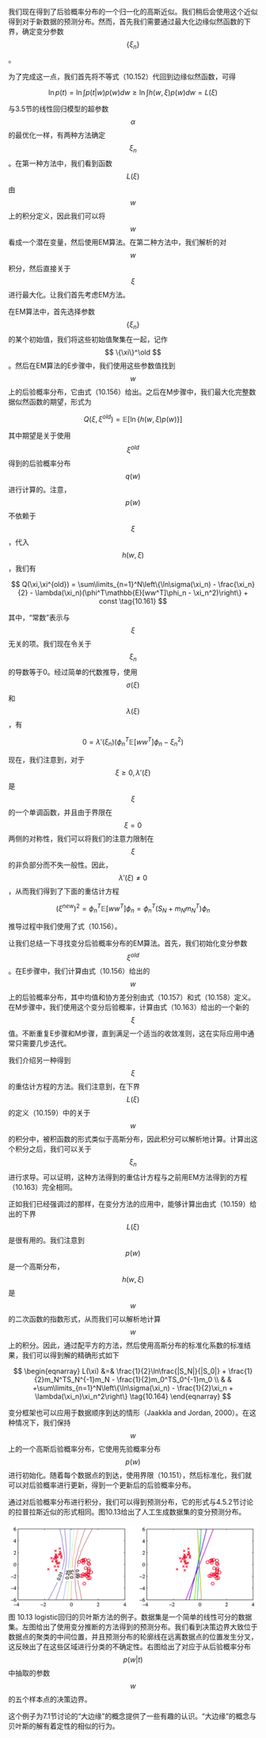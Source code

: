 我们现在得到了后验概率分布的一个归一化的高斯近似。我们稍后会使用这个近似得到对于新数据的预测分布。然而，首先我们需要通过最大化边缘似然函数的下界，确定变分参数$$ \{\xi_n\} $$。    

为了完成这一点，我们首先将不等式（10.152）代回到边缘似然函数，可得     

$$
\ln p(t) = \ln \int p(t|w)p(w)dw \geq \ln\int h(w,\xi)p(w)dw = L(\xi) \tag{10.159}
$$    

与3.5节的线性回归模型的超参数$$ \alpha $$的最优化一样，有两种方法确定$$ \xi_n $$。在第一种方法中，我们看到函数$$ L(\xi) $$由$$ w $$上的积分定义，因此我们可以将$$ w $$看成一个潜在变量，然后使用EM算法。在第二种方法中，我们解析的对$$ w $$积分，然后直接关于$$ \xi $$进行最大化。让我们首先考虑EM方法。     

在EM算法中，首先选择参数$$ \{\xi_n\} $$的某个初始值，我们将这些初始值聚集在一起，记作$$ \{\xi\}^\old $$。然后在EM算法的E步骤中，我们使用这些参数值找到$$ w $$上的后验概率分布，它由式（10.156）给出。之后在M步骤中，我们最大化完整数据似然函数的期望，形式为     

$$
Q(\xi,\xi^{old}) = \mathbb{E}[\ln\{h(w,\xi)p(w)\}] \tag{10.160}
$$    

其中期望是关于使用$$ \xi^{old} $$得到的后验概率分布$$ q(w) $$进行计算的。注意，$$ p(w) $$不依赖于$$ \xi $$，代入$$ h(w, \xi) $$，我们有     

$$
Q(\xi,\xi^{old}) = \sum\limits_{n=1}^N\left\{\ln\sigma(\xi_n) - \frac{\xi_n}{2} - \lambda(\xi_n)(\phi^T\mathbb{E}[ww^T]\phi_n - \xi_n^2)\right\} + const \tag{10.161}
$$    

其中，“常数”表示与$$ \xi $$无关的项。我们现在令关于$$ \xi_n $$的导数等于0。经过简单的代数推导，使用$$ \sigma(\xi) $$和$$ \lambda(\xi) $$，有     

$$
0 = \lambda'(\xi_n)(\phi_n^T\mathbb{E}[ww^T]\phi_n - \xi_n^2) \tag{10.162}
$$     

现在，我们注意到，对于$$ \xi \geq 0,\lambda'(\xi) $$是$$ \xi $$的一个单调函数，并且由于界限在$$ \xi = 0 $$两侧的对称性，我们可以将我们的注意力限制在$$ \xi $$的非负部分而不失一般性。因此，$$ \lambda'(\xi) \neq 0 $$，从而我们得到了下面的重估计方程      

$$
(\xi^{new})^2 = \phi_n^T\mathbb{E}[ww^T]\phi_n = \phi_n^T(S_N + m_Nm_N^T)\phi_n \tag{10.163}
$$     

推导过程中我们使用了式（10.156）。     

让我们总结一下寻找变分后验概率分布的EM算法。首先，我们初始化变分参数$$ \xi^{old} $$。在E步骤中，我们计算由式（10.156）给出的$$ w $$上的后验概率分布，其中均值和协方差分别由式（10.157）和式（10.158）定义。在M步骤中，我们使用这个变分后验概率，计算由式（10.163）给出的一个新的$$ \xi $$值。不断重复E步骤和M步骤，直到满足一个适当的收敛准则，这在实际应用中通常只需要几步迭代。     

我们介绍另一种得到$$ \xi $$的重估计方程的方法。我们注意到，在下界$$ L(\xi) $$的定义（10.159）中的关于$$ w $$的积分中，被积函数的形式类似于高斯分布，因此积分可以解析地计算。计算出这个积分之后，我们可以关于$$ \xi_n $$进行求导。可以证明，这种方法得到的重估计方程与之前用EM方法得到的方程（10.163）完全相同。     

正如我们已经强调过的那样，在变分方法的应用中，能够计算出由式（10.159）给出的下界$$ L(\xi) $$是很有用的。我们注意到$$ p(w) $$是一个高斯分布，$$ h(w, \xi) $$是$$ w $$的二次函数的指数形式，从而我们可以解析地计算$$ w $$上的积分。因此，通过配平方的方法，然后使用高斯分布的标准化系数的标准结果，我们可以得到解的精确形式如下     

$$
\begin{eqnarray}
L(\xi) &=& \frac{1}{2}\ln\frac{|S_N|}{|S_0|} + \frac{1}{2}m_N^TS_N^{-1}m_N - \frac{1}{2}m_0^TS_0^{-1}m_0 \\
& & +\sum\limits_{n=1}^N\left\{\ln\sigma(\xi_n) - \frac{1}{2}\xi_n + \lambda(\xi_n)\xi_n^2\right\} \tag{10.164}
\end{eqnarray}
$$      

变分框架也可以应用于数据顺序到达的情形（Jaakkla and Jordan, 2000）。在这种情况下，我们保持$$ w $$上的一个高斯后验概率分布，它使用先验概率分布$$ p(w) $$进行初始化。随着每个数据点的到达，使用界限（10.151），然后标准化，我们就可以对后验概率进行更新，得到一个更新后的后验概率分布。      

通过对后验概率分布进行积分，我们可以得到预测分布，它的形式与4.5.2节讨论的拉普拉斯近似的形式相同。图10.13给出了人工生成数据集的变分预测分布。

![图 10-13](images/10_13.png)      
图 10.13 logistic回归的贝叶斯方法的例子。数据集是一个简单的线性可分的数据集。左图给出了使用变分推断的方法得到的预测分布。我们看到决策边界大致位于数据点的聚类的中间位置，并且预测分布的轮廓线在远离数据点的位置发生分叉，这反映出了在这些区域进行分类的不确定性。右图给出了对应于从后验概率分布$$ p(w|t) $$中抽取的参数$$ w $$的五个样本点的决策边界。


这个例子为7.1节讨论的“大边缘”的概念提供了一些有趣的认识。“大边缘”的概念与贝叶斯的解有着定性的相似的行为。
